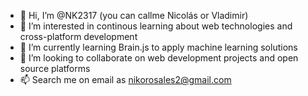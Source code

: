 - 👋 Hi, I’m @NK2317 (you can callme Nicolás or Vladimir)
- 👀 I’m interested in continous learning about web technologies and cross-platform development
- 🌱 I’m currently learning Brain.js to apply machine learning solutions
- 💞️ I’m looking to collaborate on web development projects and open source platforms
- 📫 Search me on email as nikorosales2@gmail.com

